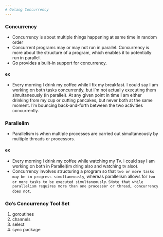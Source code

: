 ```yaml
---
# Golang Concurrency
---
```


### Concurrency 
+ Concurrency is about multiple things happening at same time in random order
+ Concurrent programs may or may not run in parallel. Concurrency is more about the structure of a program, which enables it to potentially run in parallel.
+ Go provides a built-in support for concurrency.
#### ex
+ Every morning I drink my coffee while I fix my breakfast. I could say I am working on both tasks concurrently, but I’m not actually executing them simultaneously (in parallel). At any given point in time I am either drinking from my cup or cutting pancakes, but never both at the same moment. I’m bouncing back-and-forth between the two activities concurrently.

### Parallelim
+ Parallelism is when multiple processes are carried out simultaneously by multiple threads or processors.
#### ex
+ Every morning I drink my coffee while watching my Tv. I could say I am working on both  in Parallel(im dring also and watching tv also).
+ Concurrency involves structuring a program so that `two or more tasks may be in progress simultaneously`, whereas parallelism allows for `two or more tasks to be executed simultaneously`. `SNote that while parallelism requires more than one processor or thread, concurrency does not`.

### Go’s Concurrency Tool Set
1. goroutines
2. channels
3. select
4. sync package
